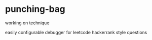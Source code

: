 # punching-bag
working on technique

easily configurable debugger for leetcode hackerrank style questions
